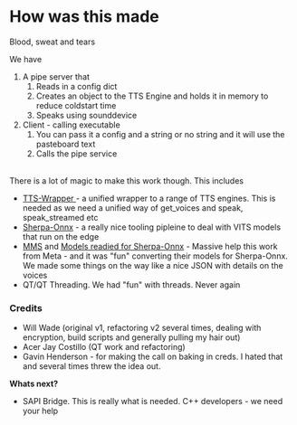 # How was this made

Blood, sweat and tears

We have

1. A pipe server that&#x20;
   1. Reads in a config dict
   2. Creates an object to the TTS Engine and holds it in memory to reduce coldstart time
   3. Speaks using sounddevice
2. Client - calling executable
   1. You can pass it a config and a string or no string and it will use the pasteboard text
   2. Calls the pipe service

\
There is a lot of magic to make this work though. This includes

* [TTS-Wrapper ](https://github.com/willwade/tts-wrapper)- a unified wrapper to a range of TTS engines. This is needed as we need a unified way of get\_voices and speak, speak\_streamed etc
* [Sherpa-Onnx](https://github.com/k2-fsa/sherpa-onnx) - a really nice tooling pipleine to deal with VITS models that run on the edge
* [MMS](https://ai.meta.com/blog/multilingual-model-speech-recognition/) and [Models readied for Sherpa-Onnx](https://huggingface.co/willwade/mms-tts-multilingual-models-onnx) - Massive help this work from Meta - and it was "fun" converting their models for Sherpa-Onnx. We made some things on the way like a nice JSON with details on the voices
* QT/QT Threading. We had "fun" with threads. Never again

### Credits

* Will Wade (original v1, refactoring v2 several times, dealing with encryption, build scripts and generally pulling my hair out)
* Acer Jay Costillo (QT work and refactoring)
* Gavin Henderson - for making the call on baking in creds. I hated that and several times threw the idea out.&#x20;

**Whats next?**

* SAPI Bridge. This is really what is needed. C++ developers - we need your help
